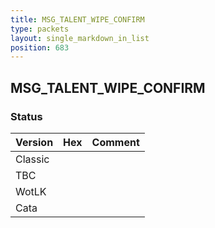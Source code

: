 ```yaml
---
title: MSG_TALENT_WIPE_CONFIRM
type: packets
layout: single_markdown_in_list
position: 683
---
```


## MSG_TALENT_WIPE_CONFIRM

### Status

Version | Hex | Comment
---------- | ---------- | ---------- 
Classic |  |  
TBC |  |  
WotLK |  |  
Cata |  |  
